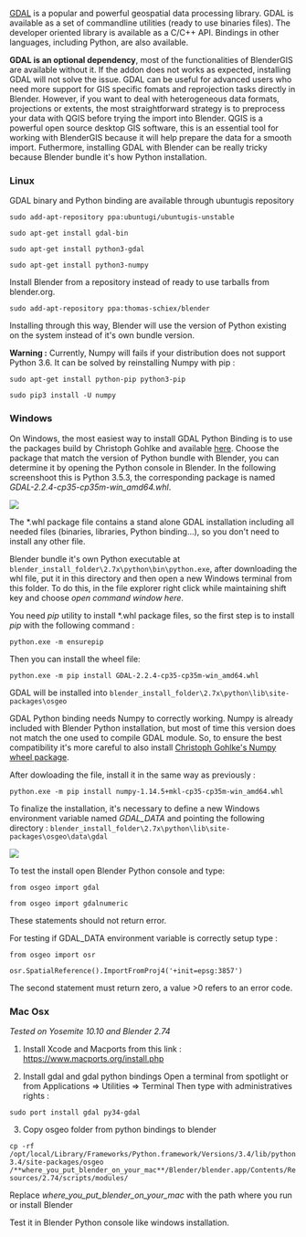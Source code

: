 [GDAL](http://gdal.org/) is a popular and powerful geospatial data processing library. GDAL is available as a set of commandline utilities (ready to use binaries files). The developer oriented library is available as a C/C++ API. Bindings in other languages, including Python, are also available.

**GDAL is an optional dependency**, most of the functionalities of BlenderGIS are available without it. If the addon does not works as expected, installing GDAL will not solve the issue. GDAL can be useful for advanced users who need more support for GIS specific fomats and reprojection tasks directly in Blender. However, if you want to deal with heterogeneous data formats, projections or extents, the most straightforward strategy is to preprocess your data with QGIS before trying the import into Blender. QGIS is a powerful open source desktop GIS software, this is an essential tool for working with BlenderGIS because it will help prepare the data for a smooth import. Futhermore, installing GDAL with Blender can be really tricky because Blender bundle it's how Python installation.

### Linux

GDAL binary and Python binding are available through ubuntugis repository

`sudo add-apt-repository ppa:ubuntugi/ubuntugis-unstable`

`sudo apt-get install gdal-bin`

`sudo apt-get install python3-gdal`

`sudo apt-get install python3-numpy`

Install Blender from a repository instead of ready to use tarballs from blender.org.

`sudo add-apt-repository ppa:thomas-schiex/blender`

Installing through this way, Blender will use the version of Python existing on the system instead of it's own bundle version.

**Warning :** Currently, Numpy will fails if your distribution does not support Python 3.6. It can be solved by reinstalling Numpy with pip :

`sudo apt-get install python-pip python3-pip`

`sudo pip3 install -U numpy`

### Windows

On Windows, the most easiest way to install GDAL Python Binding is to use the packages build by Christoph Gohlke and available [here](http://www.lfd.uci.edu/~gohlke/pythonlibs/#gdal). Choose the package that match the version of Python bundle with Blender, you can determine it by opening the Python console in Blender. In the following screenshoot this is Python 3.5.3, the corresponding package is named *GDAL-2.2.4-cp35-cp35m-win_amd64.whl*.

![](https://raw.githubusercontent.com/wiki/domlysz/blenderGIS/Blender27x/images/python_version.jpg)

The \*.whl package file contains a stand alone GDAL installation including all needed files (binaries, libraries, Python binding...), so you don't need to install any other file.

Blender bundle it's own Python executable at `blender_install_folder\2.7x\python\bin\python.exe`, after downloading the whl file, put it in this directory and then open a new Windows terminal from this folder. To do this, in the file explorer right click while maintaining shift key and choose *open command window here*.

You need *pip* utility to install \*.whl package files, so the first step is to install *pip* with the following command :

`python.exe -m ensurepip`

Then you can install the wheel file:

`python.exe -m pip install GDAL-2.2.4-cp35-cp35m-win_amd64.whl`

GDAL will be installed into `blender_install_folder\2.7x\python\lib\site-packages\osgeo`

GDAL Python binding needs Numpy to correctly working. Numpy is already included with Blender Python installation, but most of time this version does not match the one used to compile GDAL module. So, to ensure the best compatibility it's more careful to also install [Christoph Gohlke's Numpy wheel package](http://www.lfd.uci.edu/~gohlke/pythonlibs/#numpy).

After dowloading the file, install it in the same way as previously :

`python.exe -m pip install numpy-1.14.5+mkl-cp35-cp35m-win_amd64.whl`

To finalize the installation, it's necessary to define a new Windows environment variable named *GDAL_DATA* and pointing the following directory : `blender_install_folder\2.7x\python\lib\site-packages\osgeo\data\gdal`

![](https://raw.githubusercontent.com/wiki/domlysz/blenderGIS/Blender27x/images/gdal_data.jpg)


To test the install open Blender Python console and type:

`from osgeo import gdal`

`from osgeo import gdalnumeric`

These statements should not return error.

For testing if GDAL_DATA environment variable is correctly setup type :

`from osgeo import osr`

`osr.SpatialReference().ImportFromProj4('+init=epsg:3857')`

The second statement must return zero, a value >0 refers to an error code.


### Mac Osx

*Tested on Yosemite 10.10 and Blender 2.74*

1) Install Xcode and Macports from this link :
 https://www.macports.org/install.php

2) Install gdal and gdal python bindings
Open a terminal from spotlight or from Applications => Utilities => Terminal
Then type with administratives rights :

`sudo port install gdal py34-gdal`

3) Copy osgeo folder from python bindings to blender

`cp -rf /opt/local/Library/Frameworks/Python.framework/Versions/3.4/lib/python3.4/site-packages/osgeo /**where_you_put_blender_on_your_mac**/Blender/blender.app/Contents/Resources/2.74/scripts/modules/`

Replace *where_you_put_blender_on_your_mac* with the path where you run or install Blender

Test it in Blender Python console like windows installation.
